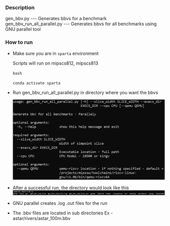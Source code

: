 ### Description
gen_bbv.py --- Generates bbvs for a benchmark
gen_bbv_run_all_parallel.py --- Generates bbvs for all benchmarks using GNU parallel tool

### How to run

- Make sure you are in ```sparta``` environment

    Scripts will run on mipscs812, mipscs813

    ```bash```

    ```conda activate sparta```

- Run gen_bbv_run_all_parallel.py in directory where you want the bbvs

    ![alt text](image.png)

- After a successful run, the directory would look like this 
    ![alt text](image-1.png)

- GNU parallel creates .log .out files for the run

- The .bbv files are located in sub directories Ex - astar/rivers/astar_100m.bbv